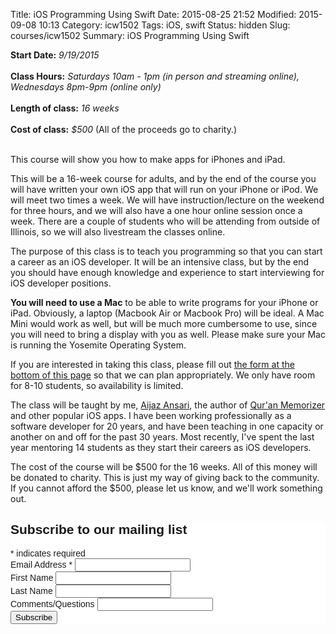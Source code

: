 Title: iOS Programming Using Swift
Date: 2015-08-25 21:52
Modified: 2015-09-08 10:13
Category: icw1502
Tags: iOS, swift
Status: hidden
Slug: courses/icw1502
Summary: iOS Programming Using Swift

**Start Date:** *9/19/2015*<br>                                                                                                                                              
**Class Hours:** *Saturdays 10am - 1pm (in person and streaming online),  Wednesdays 8pm-9pm (online only)*<br>                                                                                        
**Length of class:** *16 weeks*<br>                                                                                                                                          
**Cost of class:** *$500* (All of the proceeds go to charity.)<br><br>                                                                                                                                            

This course will show you how to make apps for iPhones and iPad.

This will be a 16-week course for adults, and by the end of the course you will have written your own iOS app that 
will run on your iPhone or iPod.  We will meet two times a week. We will have instruction/lecture on the weekend for three hours, and we will also have a one hour online session once a week. There are a couple of students who will be attending from outside of Illinois, so we will also livestream the classes online.

The purpose of this class is to teach you programming so that you can start a career as an iOS developer. It will be an intensive class, but by the end you should have enough knowledge and experience to start interviewing for iOS developer positions.

**You will need to use a Mac** to be able to write programs for your iPhone or
iPad. Obviously, a laptop (Macbook Air or Macbook Pro) will be ideal. A Mac
Mini would work as well, but will be much more cumbersome to use, since you
will need to bring a display with you as well. Please make sure your Mac is
running the Yosemite Operating System.


If you are interested in taking this class, please fill 
out [the form at the bottom of this page](#form) so that we can plan appropriately. We only have room for 8-10 students, so availability is limited. 

The class will be taught by me, [Aijaz Ansari](http://aijazansari.com/about), the 
author of [Qur'an Memorizer](http://quranmemorizer.com) and other popular
iOS apps.  I have been working professionally as a software developer for 20 years, and have been teaching in one capacity or another 
on and off for the past 30 years. Most recently, I've spent the last year mentoring 14 students as they start their careers as iOS developers. 

The cost of the course will be $500 for the 16 weeks. All of this money will be donated to charity. This is just my way of giving back to the community. If you cannot afford the $500, please let us know, and we'll work something out.  


<a name="form"></a>


<!-- Begin MailChimp Signup Form -->
<link href="//cdn-images.mailchimp.com/embedcode/classic-081711.css" rel="stylesheet" type="text/css">
<style type="text/css">
    #mc_embed_signup{background:#fff; clear:left; font:14px Helvetica,Arial,sans-serif; }
    /* Add your own MailChimp form style overrides in your site stylesheet or in this style block.
       We recommend moving this block and the preceding CSS link to the HEAD of your HTML file. */
</style>
<div id="mc_embed_signup">
<form action="//euclidsoftware.us9.list-manage.com/subscribe/post?u=a3ce8d18220f6ed1935a9d14c&amp;id=b0f3794830" method="post" id="mc-embedded-subscribe-form" name="mc-embedded-subscribe-form" class="validate" target="_blank" novalidate>
    <div id="mc_embed_signup_scroll">
    <h2>Subscribe to our mailing list</h2>
<div class="indicates-required"><span class="asterisk">*</span> indicates required</div>
<div class="mc-field-group">
    <label for="mce-EMAIL">Email Address  <span class="asterisk">*</span>
</label>
    <input type="email" value="" name="EMAIL" class="required email" id="mce-EMAIL">
</div>
<div class="mc-field-group">
    <label for="mce-FNAME">First Name </label>
    <input type="text" value="" name="FNAME" class="" id="mce-FNAME">
</div>
<div class="mc-field-group">
    <label for="mce-LNAME">Last Name </label>
    <input type="text" value="" name="LNAME" class="" id="mce-LNAME">
</div>
<div class="mc-field-group">
    <label for="mce-COMMENTS">Comments/Questions </label>
    <input type="text" value="" name="COMMENTS" class="" id="mce-COMMENTS">
</div>
    <div id="mce-responses" class="clear">
        <div class="response" id="mce-error-response" style="display:none"></div>
        <div class="response" id="mce-success-response" style="display:none"></div>
    </div>    <!-- real people should not fill this in and expect good things - do not remove this or risk form bot signups-->
    <div style="position: absolute; left: -5000px;"><input type="text" name="b_a3ce8d18220f6ed1935a9d14c_b0f3794830" tabindex="-1" value=""></div>
    <div class="clear"><input type="submit" value="Subscribe" name="subscribe" id="mc-embedded-subscribe" class="button"></div>
    </div>
</form>
</div>
<script type='text/javascript' src='//s3.amazonaws.com/downloads.mailchimp.com/js/mc-validate.js'></script><script type='text/javascript'>(function($) {window.fnames = new Array(); window.ftypes = new Array();fnames[0]='EMAIL';ftypes[0]='email';fnames[1]='FNAME';ftypes[1]='text';fnames[2]='LNAME';ftypes[2]='text';fnames[3]='COMMENTS';ftypes[3]='text';}(jQuery));var $mcj = jQuery.noConflict(true);</script>
<!--End mc_embed_signup-->